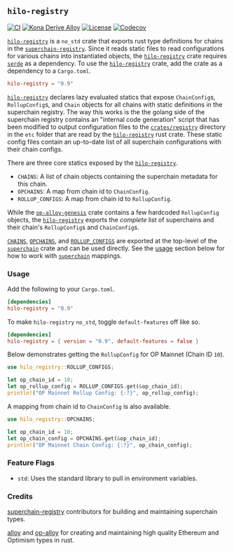 ## `hilo-registry`

<a href="https://github.com/anton-rs/hilo/actions/workflows/rust_ci.yaml"><img src="https://github.com/anton-rs/hilo/actions/workflows/rust_ci.yaml/badge.svg?label=ci" alt="CI"></a>
<a href="https://crates.io/crates/hilo-registry"><img src="https://img.shields.io/crates/v/hilo-registry.svg?label=hilo-registry&labelColor=2a2f35" alt="Kona Derive Alloy"></a>
<a href="https://github.com/anton-rs/hilo/blob/main/LICENSE.md"><img src="https://img.shields.io/badge/License-MIT-d1d1f6.svg?label=license&labelColor=2a2f35" alt="License"></a>
<a href="https://img.shields.io/codecov/c/github/anton-rs/hilo"><img src="https://img.shields.io/codecov/c/github/anton-rs/hilo" alt="Codecov"></a>


[`hilo-registry`][sc] is a `no_std` crate that exports rust type definitions for chains
in the [`superchain-registry`][osr]. Since it reads static files to read configurations for
various chains into instantiated objects, the [`hilo-registry`][sc] crate requires
[`serde`][serde] as a dependency. To use the [`hilo-registry`][sc] crate, add the crate
as a dependency to a `Cargo.toml`.

```toml
hilo-registry = "0.9"
```

[`hilo-registry`][sc] declares lazy evaluated statics that expose `ChainConfig`s, `RollupConfig`s,
and `Chain` objects for all chains with static definitions in the superchain registry. The way this works
is the the golang side of the superchain registry contains an "internal code generation" script that has
been modified to output configuration files to the [`crates/registry`][s] directory in the
`etc` folder that are read by the [`hilo-registry`][sc] rust crate. These static config files
contain an up-to-date list of all superchain configurations with their chain configs.

There are three core statics exposed by the [`hilo-registry`][sc].
- `CHAINS`: A list of chain objects containing the superchain metadata for this chain.
- `OPCHAINS`: A map from chain id to `ChainConfig`.
- `ROLLUP_CONFIGS`: A map from chain id to `RollupConfig`.

While the [`op-alloy-genesis`][oag] crate contains a few hardcoded `RollupConfig` objects, the
[`hilo-registry`][sc] exports the _complete_ list of superchains and their chain's `RollupConfig`s
and `ChainConfig`s.

[`CHAINS`][chains], [`OPCHAINS`][opchains], and [`ROLLUP_CONFIGS`][rollups] are exported at the top-level
of the [`superchain`][sc] crate and can be used directly. See the [usage](#usage) section
below for how to work with [`superchain`][sc] mappings.


### Usage

Add the following to your `Cargo.toml`.

```toml
[dependencies]
hilo-registry = "0.9"
```

To make `hilo-registry` `no_std`, toggle `default-features` off like so.

```toml
[dependencies]
hilo-registry = { version = "0.9", default-features = false }
```

Below demonstrates getting the `RollupConfig` for OP Mainnet (Chain ID `10`).

```rust
use hilo_registry::ROLLUP_CONFIGS;

let op_chain_id = 10;
let op_rollup_config = ROLLUP_CONFIGS.get(&op_chain_id);
println!("OP Mainnet Rollup Config: {:?}", op_rollup_config);
```

A mapping from chain id to `ChainConfig` is also available.

```rust
use hilo_registry::OPCHAINS;

let op_chain_id = 10;
let op_chain_config = OPCHAINS.get(&op_chain_id);
println!("OP Mainnet Chain Config: {:?}", op_chain_config);
```


### Feature Flags

- `std`: Uses the standard library to pull in environment variables.


### Credits

[superchain-registry][osr] contributors for building and maintaining superchain types.

[alloy] and [op-alloy] for creating and maintaining high quality Ethereum and Optimism types in rust.


<!-- Hyperlinks -->

[serde]: https://crates.io/crates/serde
[alloy]: https://github.com/alloy-rs/alloy
[op-alloy]: https://github.com/alloy-rs/op-alloy
[hilo]: https://github.com/anton-rs/hilo
[op-superchain]: https://docs.optimism.io/stack/explainer
[osr]: https://github.com/ethereum-optimism/superchain-registry

[s]: ./crates/registry
[sc]: https://crates.io/crates/super-registry

[oag]: https://crates.io/crates/op-alloy-genesis
[chains]: https://docs.rs/superchain-registry/latest/superchain/struct.CHAINS.html
[opchains]: https://docs.rs/superchain-registry/latest/superchain/struct.OPCHAINS.html
[rollups]: https://docs.rs/superchain-registry/latest/superchain/struct.ROLLUP_CONFIGS.html

